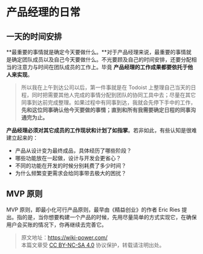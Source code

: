 # 产品经理的日常

## 一天的时间安排

**最重要的事情就是确定今天要做什么。**对于产品经理来说，最重要的事情就是确定团队成员以及自己今天要做什么。不光要顾及自己的时间安排，还要分配相当的注意力与时间在团队成员的工作上。毕竟 **产品经理的工作成果都要依托于他人来实现**。

> 所以我在上午到达公司以后，第一件事就是在 Todoist 上整理自己当天的日程，同时把需要其他人完成的事情分配到团队的协同工具中去；尽量在其它同事到达前完成整理。如果过程中有同事到达，我就会先停下手中的工作，**先和这位同事确认他今天要做的事情；直到和所有我需要确定日程的同事沟通完为止。**

**产品经理必须对其它成员的工作现状和计划了如指掌**。若非如此，有些认知是很难建立起来的：

- 产品从设计变为最终成品，具体经历了哪些阶段？
- 哪些功能放在一起做，设计与开发会更省心？
- 不同的功能在开发的时候分别耗费了多少时间？
- 为什么频繁变更需求会给同事带去极大的困扰？

## MVP 原则

MVP 原则，即最小化可行产品原则，最早由《精益创业》的作者 Eric Ries 提出。指的是，当你想要构建一个产品的时候，先用尽量简单的方式实现它，在确保用户会买账的情况下，你再继续去完善它。

> 原文地址：<https://wiki-power.com/>  
> 本篇文章受 [CC BY-NC-SA 4.0](https://creativecommons.org/licenses/by/4.0/deed.zh) 协议保护，转载请注明出处。
